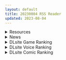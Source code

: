 ```yaml
---
layout: default
title: 20230804 RSS Reader
updated: 2023-08-04
---
```


<details class='content-parent'>
<summary>
Resources
</summary>
<details class='content-child'>
<summary>
<span class='rss-title'> [荻原沙优汉化][ピンクパイナップル]奥さまの回復術 </span> <a class='rss-link' href='https://gmgard.com/gm123213' target='_blank'>&nbsp;</a>
<div class='rss-published'> 🕛 20230803 17:54:56</div>
</summary>
<img src="https://static.gmgard.us/Images/upload/14092040002530866.jpg" /><br /><p>在这个世界，每个人一旦成年，就会觉醒属于自己的魔力，已经成年了却没有觉醒魔力的【獅音】，为了治疗【失魔症】，【獅音】被委托给了从事魔法研究的年轻夫妇治疗。以某个事件为契机，【獅音】的魔力终于显现了出来，但却无法控制，作为治愈术师的瑠衣决定再一次照顾他</p>
</details>
<details class='content-child'>
<summary>
<span class='rss-title'> [官方中文][RJ291174][AQ organization]アニエスの工房 ~ 流され少女の工房日誌 ~ v1.2 </span> <a class='rss-link' href='https://gmgard.com/gm123214' target='_blank'>&nbsp;</a>
<div class='rss-published'> 🕛 20230803 17:54:54</div>
</summary>
<img src="https://static.gmgard.us/Images/upload/16546040107210092.jpg" /><br /><p>转载自sstm。</p>
</details>
<details class='content-child'>
<summary>
<span class='rss-title'> [无RJ号][HotPink Games Circle]TentacleLocker2_May23_PC 触手柜子2 </span> <a class='rss-link' href='https://gmgard.com/gm123201' target='_blank'>&nbsp;</a>
<div class='rss-published'> 🕛 20230803 15:13:01</div>
</summary>
<img src="https://static.gmgard.us/Images/upload/87035030601488433.jpg" /><br /><p>TentacleLocker2 触手柜子2</p>
</details>
<details class='content-child'>
<summary>
<span class='rss-title'> [官中][RJ01062195][赤坂砂糖]睡眠姦! 幻想郷の少女~お嬢様レミリア~[DL版] </span> <a class='rss-link' href='https://gmgard.com/gm123207' target='_blank'>&nbsp;</a>
<div class='rss-published'> 🕛 20230803 12:12:56</div>
</summary>
<img src="https://static.gmgard.us/Images/upload/19072031936458475.jpg" /><br /><p>一下子就感受到屏幕那端的威严满满的呢~&nbsp;</p>
</details>
<details class='content-child'>
<summary>
<span class='rss-title'> [官方中文][RJ340353][AleCubicSoft]ダンジョンの盗賊と大魔法使い v1.31 </span> <a class='rss-link' href='https://gmgard.com/gm123206' target='_blank'>&nbsp;</a>
<div class='rss-published'> 🕛 20230803 12:12:34</div>
</summary>
<img src="https://static.gmgard.us/Images/upload/14435031815406856.jpg" /><br /><p>&nbsp;dlsite版，小品。</p>
</details>
<details class='content-child'>
<summary>
<span class='rss-title'> [RJ01017228][4H]トライアド・リリーティア </span> <a class='rss-link' href='https://gmgard.com/gm123205' target='_blank'>&nbsp;</a>
<div class='rss-published'> 🕛 20230803 12:12:32</div>
</summary>
<img src="https://static.gmgard.us/Images/upload/42175031757512081.jpg" /><br /><p>露出魔法少女联盟它来啦，三代魔法少女同台露出，三倍的羞耻</p>
</details>
<details class='content-child'>
<summary>
<span class='rss-title'> [自购]  [ニート社長]FGO/碧蓝档案动画[202304]伽摩/亚丝娜[BOOTH] </span> <a class='rss-link' href='https://gmgard.com/gm123204' target='_blank'>&nbsp;</a>
<div class='rss-published'> 🕛 20230803 12:10:59</div>
</summary>
<img src="https://static.gmgard.us/Images/upload/12641031755211123.jpg" /><br /><p>社长4月的作品之前就买了，懒得发帖子，但一直没人发，现在发一下，但这玩意是在booth上买的，在gumroad上好像是无修的，booth是有码的，有点艹，买了才知道。买都买了，各位将就用着吧。但夹馍确实涩</p>
</details>
<details class='content-child'>
<summary>
<span class='rss-title'> [无修正][未知字幕组][MOON ROCK] 奈美SOS!ファーストバトル </span> <a class='rss-link' href='https://gmgard.com/gm123210' target='_blank'>&nbsp;</a>
<div class='rss-published'> 🕛 20230803 12:07:09</div>
</summary>
<img src="https://iili.io/HZmIyWQ.gif" /><br /><p>身材巨好的女主在打工的时候 碰上被淫魔打败逃离的猎魔者 猎魔者把变身器交给了女主&nbsp;</p>
</details>
<details class='content-child'>
<summary>
<span class='rss-title'> [ピンクパイナップル] 奥さまの回復術 THE ANIMATION </span> <a class='rss-link' href='https://www.hacg.sbs/wp/96965.html' target='_blank'>&nbsp;</a>
<div class='rss-published'> 🕛 20230803 12:06:58</div>
</summary>
这部作品就是潜伏在NTR里的纯正的纯爱作品 奥さまの回復術 THE ANIMAT &#8230; <a href="https://www.hacg.sbs/wp/96965.html">继续阅读 <span class="meta-nav">&#8594;</span></a>
</details>
<details class='content-child'>
<summary>
<span class='rss-title'> [白杨汉化组][くまQM] お兄ちゃんはますます性的におしまい! (お兄ちゃんはおしまい!)[DL版] </span> <a class='rss-link' href='https://gmgard.com/gm123209' target='_blank'>&nbsp;</a>
<div class='rss-published'> 🕛 20230803 11:53:47</div>
</summary>
<img src="https://static.gmgard.us/Images/upload/11456031953475174.jpg" /><br /><p>书接上文，美波里发现真寻和小椛搞姬后当着真寻的面用自己的鸡儿给了小椛女人的快乐</p>
</details>
<details class='content-child'>
<summary>
<span class='rss-title'> [村长个人汉化] [RJ01062177] [悪魔都市計画 (あくまっこ、トシぞー)]白鳥剣姫ホーリースワン 寝取られ活動日誌 </span> <a class='rss-link' href='https://gmgard.com/gm123208' target='_blank'>&nbsp;</a>
<div class='rss-published'> 🕛 20230803 11:46:33</div>
</summary>
<img src="https://static.gmgard.us/Images/upload/1381031946337430.jpg" /><br /><p>村长原话：
同志们好啊，村长又来了，这次是恶魔都市计划的本子，剧情是接着上次的美洲狮，这次又送了个天鹅，现在有了美洲狮和天鹅，后面是不是还有紫色的人妻和她红色的女儿啊。剧情还是传统那一套也没啥好介绍的，不过牛头人恶堕最重要的一点就是利用你，现在越在乎恶堕后越不在乎，所以这就是无奈啊。所以本期的正能量就是：该分手时就分手，早点止损更好。好了，这次就到这我们下次再见</p>
</details>
<details class='content-child'>
<summary>
<span class='rss-title'> [V圈往事]夏日特典之特大份岩烧冰糖全蛋佐厚乳杂米粽(其一) </span> <a class='rss-link' href='https://gmgard.com/gm123203' target='_blank'>&nbsp;</a>
<div class='rss-published'> 🕛 20230803 09:08:11</div>
</summary>
<img src="https://static.gmgard.us/Images/upload/2078031704346748.jpg" /><br /><p>是的，V圈是口锅，破事炒一桌。</p>
</details>
<details class='content-child'>
<summary>
<span class='rss-title'> [RJ01032251][ししどラボ][Live2D×ASMR]やっちゃえ!ギャルちゃん ~お金も成績もえっちで解決~(安卓/PC) </span> <a class='rss-link' href='https://gmgard.com/gm123202' target='_blank'>&nbsp;</a>
<div class='rss-published'> 🕛 20230803 09:08:05</div>
</summary>
<img src="https://static.gmgard.us/Images/upload/16217031137042879.jpg" /><br /><p>CV天知遥</p>
</details>
<details class='content-child'>
<summary>
<span class='rss-title'> [日系/合集][ディビ]惑星間航行特殊癒療員等57本[逆推/调教/人外][3.2G] </span> <a class='rss-link' href='https://gmgard.com/gm123200' target='_blank'>&nbsp;</a>
<div class='rss-published'> 🕛 20230803 05:23:28</div>
</summary>
<img src="https://static.gmgard.us/Images/upload/18657030234159480.jpg" /><br /><p>目录</p>
</details>

</details>
<details class='content-parent'>
<summary>
News
</summary>

</details>
<details class='content-parent'>
<summary>
DLsite Game Ranking
</summary>
<details class='content-child'>
<summary>
<span class='rss-title'> 護身術道場 秘密のNTRレッスン [WAKUWAKU] </span> <a class='rss-link' href='https://www.dlsite.com/maniax/work/=/product_id/RJ01053661.html' target='_blank'>&nbsp;</a>
<div class='rss-published'> 🕛 20230804 13:09:12</div>
</summary>
<img src ="http://img.dlsite.jp/modpub/images2/work/doujin/RJ01054000/RJ01053661_img_main.jpg"/><br/>これはシミュレーション系のエロゲーで、ユーモアな要素が盛り込まれています。
</details>
<details class='content-child'>
<summary>
<span class='rss-title'> EROTASII -精霊からの試練編- [惰眠ズ/精霊ぴぃねす] </span> <a class='rss-link' href='https://www.dlsite.com/maniax/work/=/product_id/RJ369260.html' target='_blank'>&nbsp;</a>
<div class='rss-published'> 🕛 20230804 13:09:12</div>
</summary>
<img src ="http://img.dlsite.jp/modpub/images2/work/doujin/RJ370000/RJ369260_img_main.jpg"/><br/>【本格3DアクションRPG × エロ】
</details>
<details class='content-child'>
<summary>
<span class='rss-title'> 睡眠姦! 幻想郷の少女~お嬢様レミリア~ [赤坂砂糖] </span> <a class='rss-link' href='https://www.dlsite.com/maniax/work/=/product_id/RJ01062195.html' target='_blank'>&nbsp;</a>
<div class='rss-published'> 🕛 20230804 13:09:12</div>
</summary>
<img src ="http://img.dlsite.jp/modpub/images2/work/doujin/RJ01063000/RJ01062195_img_main.jpg"/><br/>「睡眠姦! 幻想郷の少女~お嬢様レミリア~」、大小姐レミリアとのインタラクティブな交流を楽しむエロティックなゲームです。
</details>
<details class='content-child'>
<summary>
<span class='rss-title'> Handyman Legend ハンディマン・レジェンド [超真剣Studio] </span> <a class='rss-link' href='https://www.dlsite.com/maniax/work/=/product_id/RJ01036146.html' target='_blank'>&nbsp;</a>
<div class='rss-published'> 🕛 20230804 13:09:12</div>
</summary>
<img src ="http://img.dlsite.jp/modpub/images2/work/doujin/RJ01037000/RJ01036146_img_main.jpg"/><br/>君はスマートフォンアプリで案件を受注しているハンディマンです。 お客様の家にある様々な問題を解決し、時には他の問題も「解決」してあげる...
</details>
<details class='content-child'>
<summary>
<span class='rss-title'> モブ娘捕獲学園 [おいなりソフト(肩引こ)] </span> <a class='rss-link' href='https://www.dlsite.com/maniax/work/=/product_id/RJ401895.html' target='_blank'>&nbsp;</a>
<div class='rss-published'> 🕛 20230804 13:09:12</div>
</summary>
<img src ="http://img.dlsite.jp/modpub/images2/work/doujin/RJ402000/RJ401895_img_main.jpg"/><br/>モブ娘達を抜き打ち審査!エッチなお仕置きも出来ちゃうシミュレーション
</details>

</details>
<details class='content-parent'>
<summary>
DLsite Voice Ranking
</summary>
<details class='content-child'>
<summary>
<span class='rss-title'> 【添い寝えっち】甘やかし上手で癒してくれる同棲お姉ちゃん。【癒しおま◯こ】 [桃色みんと] </span> <a class='rss-link' href='https://www.dlsite.com/maniax/work/=/product_id/RJ01065779.html' target='_blank'>&nbsp;</a>
<div class='rss-published'> 🕛 20230804 13:09:15</div>
</summary>
<img src ="http://img.dlsite.jp/modpub/images2/work/doujin/RJ01066000/RJ01065779_img_main.jpg"/><br/>貴方を溺愛して止まないエッチなお姉ちゃんに密着され、ひたすら甘やかし添い寝で囁きおま◯こをされたい…。「君だけの甘トロ溺愛おまんこで...おかしくなっちゃえ...♪」甘えん坊の貴方を小さい頃からお世話してくれるドスケベなお姉ちゃん。大きなおっぱいに包まれる贅沢なぬくぬくオマ◯コ性活を始めてみませんか?
</details>
<details class='content-child'>
<summary>
<span class='rss-title'> 小穴按摩・特别之夜 [青春×フェティシズム] </span> <a class='rss-link' href='https://www.dlsite.com/maniax/work/=/product_id/RJ01078989.html' target='_blank'>&nbsp;</a>
<div class='rss-published'> 🕛 20230804 13:09:15</div>
</summary>
<img src ="http://img.dlsite.jp/modpub/images2/work/doujin/RJ01079000/RJ01078989_img_main.jpg"/><br/>青春岁月,没有又如何。但仅限今晚也好,请过上充满欢乐甜美色色的一晚吧!仅限一晚的按摩师女主角们大集结♪为您献上极致色情的集锦型物语。成年人的青春,要体验一下看看吗?
</details>
<details class='content-child'>
<summary>
<span class='rss-title'> 小穴按摩・特別之夜 [青春×フェティシズム] </span> <a class='rss-link' href='https://www.dlsite.com/maniax/work/=/product_id/RJ01078993.html' target='_blank'>&nbsp;</a>
<div class='rss-published'> 🕛 20230804 13:09:15</div>
</summary>
<img src ="http://img.dlsite.jp/modpub/images2/work/doujin/RJ01079000/RJ01078993_img_main.jpg"/><br/>青春歲月,沒有又如何。但僅限今晚也好,請過上充滿歡樂甜美色色的一晚吧!僅限一晚的按摩師女主角們大集結♪為您獻上極致色情的合集型物語。成年人的青春,要體驗一下看看嗎?
</details>
<details class='content-child'>
<summary>
<span class='rss-title'> LV99→LV0 王女様に全てを奪われた勇者 [Cream Pan] </span> <a class='rss-link' href='https://www.dlsite.com/maniax/work/=/product_id/RJ01034675.html' target='_blank'>&nbsp;</a>
<div class='rss-published'> 🕛 20230804 13:09:15</div>
</summary>
<img src ="http://img.dlsite.jp/modpub/images2/work/doujin/RJ01035000/RJ01034675_img_main.jpg"/><br/>待っているのが破滅だと知りながら、なすすべもなく、 レベル、尊厳、誇り、すべてを失っていく… とても理不尽な黒い物語。悪い女性にいじめられたり、弄ばれたりするのが好きな方にオススメです。
</details>
<details class='content-child'>
<summary>
<span class='rss-title'> 異世界娘のデリヘル嬢～当店人気No.1がご主人様の精液を空っぽになるまで搾り尽くします～ [ファウナス] </span> <a class='rss-link' href='https://www.dlsite.com/maniax/work/=/product_id/RJ393858.html' target='_blank'>&nbsp;</a>
<div class='rss-published'> 🕛 20230804 13:09:15</div>
</summary>
<img src ="http://img.dlsite.jp/modpub/images2/work/doujin/RJ394000/RJ393858_img_main.jpg"/><br/>在籍する女の子が全員、異世界からやってきた美少女だというデリヘル店。 どうやら彼女たちにとって、精液は魔力の源であるらしい
</details>

</details>
<details class='content-parent'>
<summary>
DLsite Comic Ranking
</summary>
<details class='content-child'>
<summary>
<span class='rss-title'> 夏のヤリなおし4 [水蓮の宿] </span> <a class='rss-link' href='https://www.dlsite.com/maniax/work/=/product_id/RJ01073324.html' target='_blank'>&nbsp;</a>
<div class='rss-published'> 🕛 20230804 13:09:18</div>
</summary>
<img src ="http://img.dlsite.jp/modpub/images2/work/doujin/RJ01074000/RJ01073324_img_main.jpg"/><br/>夏×田舎×隣家の美人母×汗だくセックス  誰もが一度は夢想し求めたであろう 最高の‘夏’をサークル‘水蓮の宿’が描き出す  幼馴染の母(元教師)xかつての教え子
</details>
<details class='content-child'>
<summary>
<span class='rss-title'> 熱血女装少年ヒーローのキミがメンヘラ女にTSしてモブ♀戦闘員に堕ちる漫画 -邪淫TS洗脳 トランス・モブ・セントーインR- [やせうまロール] </span> <a class='rss-link' href='https://www.dlsite.com/maniax/work/=/product_id/RJ01075623.html' target='_blank'>&nbsp;</a>
<div class='rss-published'> 🕛 20230804 13:09:18</div>
</summary>
<img src ="http://img.dlsite.jp/modpub/images2/work/doujin/RJ01076000/RJ01075623_img_main.jpg"/><br/>ラバースーツのピッチリ少年ヒーローが、悪の組織で性依存のメンヘラ♀モブ戦闘員に悪堕ちTS!!前日譚同梱で前作読んでなくても楽しめます!トータル40P越え!
</details>
<details class='content-child'>
<summary>
<span class='rss-title'> 女子校の性欲処理係として編入した男子生徒による記録 [あのんの大洪水伝説] </span> <a class='rss-link' href='https://www.dlsite.com/maniax/work/=/product_id/RJ439801.html' target='_blank'>&nbsp;</a>
<div class='rss-published'> 🕛 20230804 13:09:18</div>
</summary>
<img src ="http://img.dlsite.jp/modpub/images2/work/doujin/RJ440000/RJ439801_img_main.jpg"/><br/>これは女子校でただ一人の男子である『性欲処理係』のあなたと 欲求不満なドスケベ女子達との濃厚変態プレイの記録である──… 女子校に編入させられたあなたを待っていたのは、思春期でムラムラが止まらない女の子たちとの淫らな日々!?溜まりに溜まった性欲とこじれまくった性癖を解放すべく、 あの手この手であなたに変態プレイを求めてくる彼女達… ド淫乱なニオイフェチ女子に囲まれた、スケベ過ぎる学園性活!
</details>
<details class='content-child'>
<summary>
<span class='rss-title'> おじさんの雄々しいち●ぽをみてすごく興奮して淫水が止まらなくなったおま●こがおじさんの専用便器になりたいと強く願っている案内ちゃん [カエルは何やってもエライ!!] </span> <a class='rss-link' href='https://www.dlsite.com/maniax/work/=/product_id/RJ01025329.html' target='_blank'>&nbsp;</a>
<div class='rss-published'> 🕛 20230804 13:09:18</div>
</summary>
<img src ="http://img.dlsite.jp/modpub/images2/work/doujin/RJ01026000/RJ01025329_img_main.jpg"/><br/>爆乳の案内ちゃんがキモおじさんにやられたお話です。
</details>
<details class='content-child'>
<summary>
<span class='rss-title'> 不定形 第2話 [TsFの研究會] </span> <a class='rss-link' href='https://www.dlsite.com/maniax/work/=/product_id/RJ01067413.html' target='_blank'>&nbsp;</a>
<div class='rss-published'> 🕛 20230804 13:09:18</div>
</summary>
<img src ="http://img.dlsite.jp/modpub/images2/work/doujin/RJ01068000/RJ01067413_img_main.jpg"/><br/>小說漫畫作品
</details>

</details>
